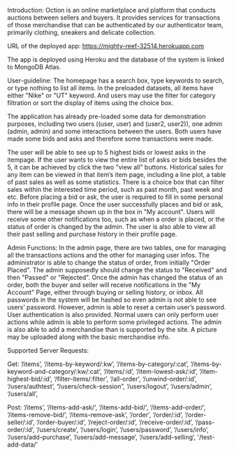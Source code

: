 Introduction:
    Oction is an online marketplace and platform that conducts auctions between sellers and buyers. It provides services for transactions of those merchandise that can be authenticated by our authenticator team, primarily clothing, sneakers and delicate collection.

URL of the deployed app:
    https://mighty-reef-32514.herokuapp.com

The app is deployed using Heroku and the database of the system is linked to MongoDB Atlas.

User-guideline:
    The homepage has a search box, type keywords to search, or type nothing to list all items. In the preloaded datasets, all items have either "Nike" or "UT" keyword. And users may use the filter for category filtration or sort the display of items using the choice box.

   The application has already pre-loaded some data for demonstration purposes, including two users ((user, user) and (user2, user2)), one admin (admin, admin) and some interactions between the users. Both users have made some bids and asks and therefore some transactions were made.

   The user will be able to see up to 5 highest bids or lowest asks in the itempage. If the user wants to view the entire list of asks or bids besides the 5, it can be achieved by click the two "view all" buttons. Historical sales for any item can be viewed in that item’s item page, including a line plot, a table of past sales as well as some statistics. There is a choice box that can filter sales within the interested time period, such as past month, past week and etc. 
   Before placing a bid or ask, the user is required to fill in some personal info in their profile page. Once the user successfully places and bid or ask, there will be a message shown up in the box in "My account". Users will receive some other notifications too, such as when a order is placed, or the status of order is changed by the admin. The user is also able to view all their past selling and purchase history in their profile page.

Admin Functions:
   In the admin page, there are two tables, one for managing all the transactions actions and the other for managing user infos. The administrator is able to change the status of order, from initially "Order Placed". The admin supposedly should change the status to "Received" and then "Passed" or "Rejected". Once the admin has changed the status of an order, both the buyer and seller will receive notifications in the "My Account" Page, either through buying or selling history, or inbox.
   All passwords in the system will be hashed so even admin is not able to see users’ password. However, admin is able to reset a certain user’s password. User authentication is also provided. Normal users can only perform user actions while admin is able to perform some privileged actions. 
   The admin is also able to add a merchandise than is supported by the site. A picture may be uploaded along with the basic merchandise info.  

Supported Server Requests:

Get: ’/items’, ‘/items-by-keyword/:kw’, ‘/items-by-category/:cat’, ‘/items-by-keyword-and-category/:kw/:cat’, ‘/items/:id’, ‘/item-lowest-ask/:id’, ‘/item-highest-bid/:id’, ‘/filter-items/:filter’, ‘/all-order’, ‘/unwind-order/:id’, ‘/users/authtest’, “/users/check-session”, ‘/users/logout’, ‘/users/admin’, ‘/users/all’, 

Post: ‘/items’, ‘/items-add-ask/‘, ‘/items-add-bid/‘, ‘/items-add-order/‘, ‘/items-remove-bid/‘, ‘/items-remove-ask’, ‘/order’, ‘/order/:id’, ‘/order-seller/:id’, ‘/order-buyer/:id’, ‘/reject-order/:id’, ‘/receive-order/:id’, ‘/pass-order/:id’, ‘/users/create’, ‘/users/login’, ‘/users/password’, ‘/users/info’, ‘/users/add-purchase’, ‘/users/add-message’, ‘/users/add-selling’, '/test-add-data/'
